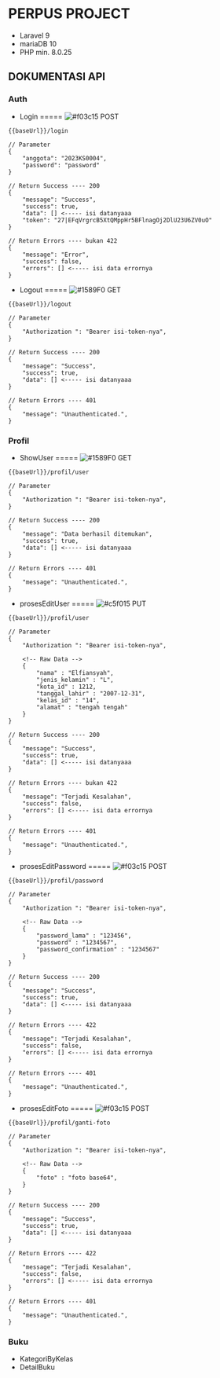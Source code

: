 # PERPUS PROJECT 
* Laravel 9
* mariaDB 10
* PHP min. 8.0.25

## DOKUMENTASI API

### Auth
- Login ===== ![#f03c15](https://placehold.co/15x15/f03c15/f03c15.png) POST

```
{{baseUrl}}/login

// Parameter
{
    "anggota": "2023KS0004",
    "password": "password"
}

// Return Success ---- 200
{
    "message": "Success",
    "success": true,
    "data": [] <----- isi datanyaaa
    "token": "27|EFqVrgrcB5XtQMppHr5BFlnagOj2DlU23U6ZV0uO"
}

// Return Errors ---- bukan 422
{
    "message": "Error",
    "success": false,
    "errors": [] <----- isi data errornya
}
```

- Logout ===== ![#1589F0](https://placehold.co/15x15/1589F0/1589F0.png) GET
```
{{baseUrl}}/logout

// Parameter
{
    "Authorization ": "Bearer isi-token-nya",
}

// Return Success ---- 200
{
    "message": "Success",
    "success": true,
    "data": [] <----- isi datanyaaa
}

// Return Errors ---- 401
{
    "message": "Unauthenticated.",
}
```

### Profil
- ShowUser ===== ![#1589F0](https://placehold.co/15x15/1589F0/1589F0.png) GET
```
{{baseUrl}}/profil/user

// Parameter
{
    "Authorization ": "Bearer isi-token-nya",
}

// Return Success ---- 200
{
    "message": "Data berhasil ditemukan",
    "success": true,
    "data": [] <----- isi datanyaaa
}

// Return Errors ---- 401
{
    "message": "Unauthenticated.",
}
```

- prosesEditUser ===== ![#c5f015](https://placehold.co/15x15/c5f015/c5f015.png) PUT
```
{{baseUrl}}/profil/user

// Parameter
{
    "Authorization ": "Bearer isi-token-nya",

    <!-- Raw Data -->
    {
        "nama" : "Elfiansyah",
        "jenis_kelamin" : "L",
        "kota_id" : 1212,
        "tanggal_lahir" : "2007-12-31",
        "kelas_id" : "14",
        "alamat" : "tengah tengah"
    }
}

// Return Success ---- 200
{
    "message": "Success",
    "success": true,
    "data": [] <----- isi datanyaaa
}

// Return Errors ---- bukan 422
{
    "message": "Terjadi Kesalahan",
    "success": false,
    "errors": [] <----- isi data errornya
}

// Return Errors ---- 401
{
    "message": "Unauthenticated.",
}
```

- prosesEditPassword  ===== ![#f03c15](https://placehold.co/15x15/f03c15/f03c15.png) POST
```
{{baseUrl}}/profil/password

// Parameter
{
    "Authorization ": "Bearer isi-token-nya",

    <!-- Raw Data -->
    {
        "password_lama" : "123456",
        "password" : "1234567",
        "password_confirmation" : "1234567"
    }
}

// Return Success ---- 200
{
    "message": "Success",
    "success": true,
    "data": [] <----- isi datanyaaa
}

// Return Errors ---- 422
{
    "message": "Terjadi Kesalahan",
    "success": false,
    "errors": [] <----- isi data errornya
}

// Return Errors ---- 401
{
    "message": "Unauthenticated.",
}
```


- prosesEditFoto ===== ![#f03c15](https://placehold.co/15x15/f03c15/f03c15.png) POST
```
{{baseUrl}}/profil/ganti-foto

// Parameter
{
    "Authorization ": "Bearer isi-token-nya",

    <!-- Raw Data -->
    {
        "foto" : "foto base64",
    }
}

// Return Success ---- 200
{
    "message": "Success",
    "success": true,
    "data": [] <----- isi datanyaaa
}

// Return Errors ---- 422
{
    "message": "Terjadi Kesalahan",
    "success": false,
    "errors": [] <----- isi data errornya
}

// Return Errors ---- 401
{
    "message": "Unauthenticated.",
}
```

### Buku
- KategoriByKelas
- DetailBuku

